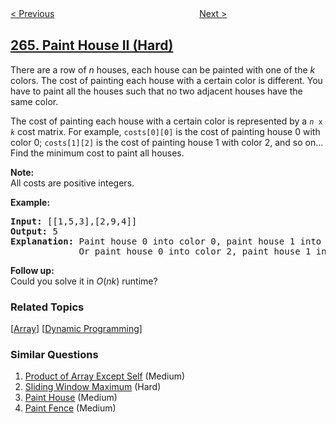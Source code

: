 <!--|This file generated by command(leetcode description); DO NOT EDIT.    |-->
<!--+----------------------------------------------------------------------+-->
<!--|@author    openset <openset.wang@gmail.com>                           |-->
<!--|@link      https://github.com/openset                                 |-->
<!--|@home      https://github.com/openset/leetcode                        |-->
<!--+----------------------------------------------------------------------+-->

[< Previous](../ugly-number-ii "Ugly Number II")
　　　　　　　　　　　　　　　　
[Next >](../palindrome-permutation "Palindrome Permutation")

## [265. Paint House II (Hard)](https://leetcode.com/problems/paint-house-ii "粉刷房子 II")

<p>There are a row of <i>n</i> houses, each house can be painted with one of the <i>k</i> colors. The cost of painting each house with a certain color is different. You have to paint all the houses such that no two adjacent houses have the same color.</p>

<p>The cost of painting each house with a certain color is represented by a <code><i>n</i> x <i>k</i></code> cost matrix. For example, <code>costs[0][0]</code> is the cost of painting house 0 with color 0; <code>costs[1][2]</code> is the cost of painting house 1 with color 2, and so on... Find the minimum cost to paint all houses.</p>

<p><b>Note:</b><br />
All costs are positive integers.</p>

<p><strong>Example:</strong></p>

<pre>
<strong>Input:</strong> [[1,5,3],[2,9,4]]
<strong>Output:</strong> 5
<strong>Explanation: </strong>Paint house 0 into color 0, paint house 1 into color 2. Minimum cost: 1 + 4 = 5; 
&nbsp;            Or paint house 0 into color 2, paint house 1 into color 0. Minimum cost: 3 + 2 = 5. 
</pre>

<p><b>Follow up:</b><br />
Could you solve it in <i>O</i>(<i>nk</i>) runtime?</p>

### Related Topics
  [[Array](../../tag/array/README.md)]
  [[Dynamic Programming](../../tag/dynamic-programming/README.md)]

### Similar Questions
  1. [Product of Array Except Self](../product-of-array-except-self) (Medium)
  1. [Sliding Window Maximum](../sliding-window-maximum) (Hard)
  1. [Paint House](../paint-house) (Medium)
  1. [Paint Fence](../paint-fence) (Medium)

